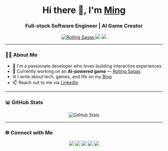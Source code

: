 <h1 align="center">Hi there 👋, I'm <a href="https://dg.aluc.me" target="_blank">Ming</a></h1>
<h3 align="center">Full-stack Software Engineer | AI Game Creator</h3>

<p align="center">
  <a href="https://rollingsagas.com" target="_blank">
    <img src="https://img.shields.io/badge/🎮 Rolling%20Sagas-AI%20Game-blueviolet?style=for-the-badge" alt="Rolling Sagas">
  </a>
  <img src="https://img.shields.io/badge/Code-JavaScript-informational?style=for-the-badge&logo=javascript&logoColor=white" />
  <img src="https://img.shields.io/badge/Code-Go-informational?style=for-the-badge&logo=go&logoColor=white" />
</p>

---

### 👨‍💻 About Me

- 💼 I'm a passionate developer who loves building interactive experiences.
- 🧠 Currently working on an **AI-powered game** — [Rolling Sagas](https://rollingsagas.com)
- 🌐 I write about tech, games, and life on my [Blog](https://dg.aluc.me)
- 📫 Reach out to me via [LinkedIn](https://www.linkedin.com/in/%E5%BE%90%E6%98%8E-%E9%87%91-b54815259/)

---

### 📊 GitHub Stats

<p align="center">
  <img src="https://github-readme-stats-topaz-phi.vercel.app/api?username=alucPro&show_icons=true&hide_border=true&count_private=true" alt="GitHub Stats">
</p>

---

### 🌐 Connect with Me

<p align="center">
  <a href="https://dg.aluc.me" target="_blank"><img src="https://img.shields.io/badge/Blog-%23000000.svg?&style=for-the-badge&logo=ghost&logoColor=white" /></a>
  <a href="https://www.linkedin.com/in/%E5%BE%90%E6%98%8E-%E9%87%91-b54815259/" target="_blank"><img src="https://img.shields.io/badge/LinkedIn-%230077B5.svg?&style=for-the-badge&logo=linkedin&logoColor=white" /></a>
  <a href="https://www.instagram.com/aluc_pro/" target="_blank"><img src="https://img.shields.io/badge/Instagram-%23E4405F.svg?&style=for-the-badge&logo=instagram&logoColor=white" /></a>
  <a href="https://www.threads.net/@aluc_pro" target="_blank"><img src="https://img.shields.io/badge/Threads-000000?style=for-the-badge&logo=threads&logoColor=white" /></a>
  <a href="https://x.com/AlucPro" target="_blank"><img src="https://img.shields.io/badge/Twitter-%231DA1F2.svg?&style=for-the-badge&logo=twitter&logoColor=white" /></a>
</p>
